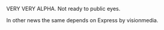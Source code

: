 VERY VERY ALPHA.  Not ready to public eyes.

In other news the same depends on Express by visionmedia.
